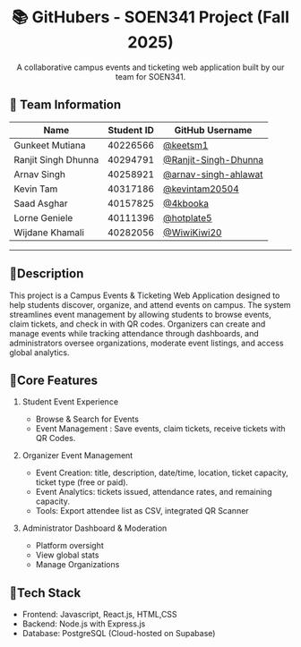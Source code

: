 <h1 align="center">📚 GitHubers - SOEN341 Project (Fall 2025)</h1>
<p align="center">
A collaborative campus events and ticketing web application built by our team for SOEN341.
</p>


## 👥 Team Information

| **Name**            | **Student ID** | **GitHub Username** |
|---------------------|----------------|---------------------|
| Gunkeet Mutiana     | 40226566       | [@keetsm1](https://github.com/keetsm1) |
| Ranjit Singh Dhunna | 40294791       | [@Ranjit-Singh-Dhunna](https://github.com/Ranjit-Singh-Dhunna) |
| Arnav Singh         | 40258921       | [@arnav-singh-ahlawat](https://github.com/arnav-singh-ahlawat) |
| Kevin Tam           | 40317186       | [@kevintam20504](https://github.com/kevintam20504) |
| Saad Asghar         | 40157825       | [@4kbooka](https://github.com/4kbooka) |
| Lorne Geniele       | 40111396       | [@hotplate5](https://github.com/hotplate5) |
| Wijdane Khamali     | 40282056       | [@WiwiKiwi20](https://github.com/WiwiKiwi20) |


---

:pushpin:**Description**
---
This project is a Campus Events & Ticketing Web Application designed to help students discover, organize, and attend events on campus. The system streamlines event management by allowing students to browse events, claim tickets, and check in with QR codes. Organizers can create and manage events while tracking attendance through dashboards, and administrators oversee organizations, moderate event listings, and access global analytics.


:pushpin:**Core Features**
---
1. Student Event Experience
   - Browse & Search for Events
   - Event Management : Save events, claim tickets, receive tickets with QR Codes.

2. Organizer Event Management
   - Event Creation: title, description, date/time, location, ticket capacity, ticket type (free or paid).
   - Event Analytics: tickets issued, attendance rates, and remaining capacity.
   - Tools: Export attendee list as CSV, integrated QR Scanner

3. Administrator Dashboard & Moderation
   - Platform oversight
   - View global stats
   - Manage Organizations

:pushpin:**Tech Stack**
---
  - Frontend: Javascript, React.js, HTML,CSS
  - Backend: Node.js with Express.js
  - Database: PostgreSQL (Cloud-hosted on Supabase)

